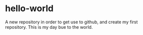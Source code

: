 # hello-world
A new repository in order to get use to github, and create my first repository. This is my day bue to the world.
